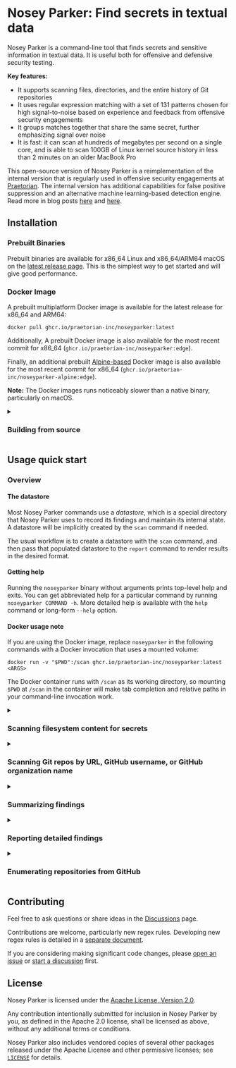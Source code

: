 # Nosey Parker: Find secrets in textual data

Nosey Parker is a command-line tool that finds secrets and sensitive information in textual data. It is useful both for offensive and defensive security testing.

**Key features:**
- It supports scanning files, directories, and the entire history of Git repositories
- It uses regular expression matching with a set of 131 patterns chosen for high signal-to-noise based on experience and feedback from offensive security engagements
- It groups matches together that share the same secret, further emphasizing signal over noise
- It is fast: it can scan at hundreds of megabytes per second on a single core, and is able to scan 100GB of Linux kernel source history in less than 2 minutes on an older MacBook Pro

This open-source version of Nosey Parker is a reimplementation of the internal version that is regularly used in offensive security engagements at [Praetorian](https://praetorian.com). The internal version has additional capabilities for false positive suppression and an alternative machine learning-based detection engine. Read more in blog posts [here](https://www.praetorian.com/blog/nosey-parker-ai-secrets-scanner-release/) and [here](https://www.praetorian.com/blog/six-months-of-finding-secrets-with-nosey-parker/).


## Installation

### Prebuilt Binaries

Prebuilt binaries are available for x86_64 Linux and x86_64/ARM64 macOS on the [latest release page](https://github.com/praetorian-inc/noseyparker/releases/latest).
This is the simplest way to get started and will give good performance.

### Docker Image

A prebuilt multiplatform Docker image is available for the latest release for x86_64 and ARM64:

```
docker pull ghcr.io/praetorian-inc/noseyparker:latest
```

Additionally, A prebuilt Docker image is also available for the most recent commit for x86_64 (`ghcr.io/praetorian-inc/noseyparker:edge`).

Finally, an additional prebuilt [Alpine-based](https://hub.docker.com/_/alpine) Docker image is also available for the most recent commit for x86_64 (`ghcr.io/praetorian-inc/noseyparker-alpine:edge`).

**Note:** The Docker images runs noticeably slower than a native binary, particularly on macOS.

<details>
<summary><h3>Building from source</h3></summary>

**1. Prerequisites**
This has been tested with several versions of Ubuntu Linux on x86_64 and with macOS on both x86_64 and ARM64.

Required dependencies:
- `cargo`: recommended approach: install from <https://rustup.rs>
- `cmake`: needed for building the `vectorscan-sys` crate and some other dependencies
- `git`: needed for embedding version information into the `noseyparker` CLI
- `sha256sum`: needed for computing digests (often provided by the `coreutils` package)
- `zsh`: needed for build scripts

**2. Build using the [`create-release.zsh`](scripts/create-release.zsh) script**
```
rm -rf release && ./scripts/create-release.zsh
```

If successful, this will produce a directory structure at `release` populated with release artifacts.
The command-line program will be at `release/bin/noseyparker`.
</details>

## Usage quick start

### Overview

#### The datastore
Most Nosey Parker commands use a _datastore_, which is a special directory that Nosey Parker uses to record its findings and maintain its internal state.
A datastore will be implicitly created by the `scan` command if needed.

The usual workflow is to create a datastore with the `scan` command, and then pass that populated datastore to the `report` command to render results in the desired format.

#### Getting help
Running the `noseyparker` binary without arguments prints top-level help and exits.
You can get abbreviated help for a particular command by running `noseyparker COMMAND -h`.
More detailed help is available with the `help` command or long-form `--help` option.


#### Docker usage note
If you are using the Docker image, replace `noseyparker` in the following commands with a Docker invocation that uses a mounted volume:

```
docker run -v "$PWD":/scan ghcr.io/praetorian-inc/noseyparker:latest <ARGS>
```

The Docker container runs with `/scan` as its working directory, so mounting `$PWD` at `/scan` in the container will make tab completion and relative paths in your command-line invocation work.


<details>
<summary><h3>Scanning filesystem content for secrets</h3></summary>

Nosey Parker has built-in support for scanning files, recursively scanning directories, and scanning the entire history of Git repositories.

For example, if you have a Git clone of [CPython](https://github.com/python/cpython) locally at `cpython.git`, you can scan its entire history with the `scan` command.
Nosey Parker will create a new datastore at `np.cpython` and saves its findings there.
(The name `np.cpython` is nonessential; it can be whatever you want.)
```
$ noseyparker scan --datastore np.cpython cpython.git
Found 28.30 GiB from 18 plain files and 427,712 blobs from 1 Git repos [00:00:04]
Scanning content  ████████████████████ 100%  28.30 GiB/28.30 GiB  [00:00:53]
Scanned 28.30 GiB from 427,730 blobs in 54 seconds (538.46 MiB/s); 4,904/4,904 new matches

 Rule                      Distinct Groups   Total Matches
───────────────────────────────────────────────────────────
 PEM-Encoded Private Key             1,076           1,192
 Generic Secret                        331             478
 netrc Credentials                      42           3,201
 Generic API Key                         2              31
 md5crypt Hash                           1               2

Run the `report` command next to show finding details.
```
</details>

<details>
<summary><h3>Scanning Git repos by URL, GitHub username, or GitHub organization name</h3></summary>

Nosey Parker can also scan Git repos that have not already been cloned to the local filesystem.
The `--git-url URL`, `--github-user NAME`, and `--github-org NAME` options to `scan` allow you to specify repositories of interest.

For example, to scan the Nosey Parker repo itself:
```
$ noseyparker scan --datastore np.noseyparker --git-url https://github.com/praetorian-inc/noseyparker
```

For example, to scan accessible repositories belonging to [`octocat`](https://github.com/octocat):
```
$ noseyparker scan --datastore np.noseyparker --github-user octocat
```

These input specifiers will use an optional GitHub token if available in the `NP_GITHUB_TOKEN` environment variable.
Providing an access token gives a higher API rate limit and may make additional repositories accessible to you.

See `noseyparker help scan` for more details.
</details>

<details>
<summary><h3>Summarizing findings</h3></summary>

Nosey Parker prints out a summary of its findings when it finishes
scanning.  You can also run this step separately:
```
$ noseyparker summarize --datastore np.cpython

 Rule                      Distinct Groups   Total Matches
───────────────────────────────────────────────────────────
 PEM-Encoded Private Key             1,076           1,192
 Generic Secret                        331             478
 netrc Credentials                      42           3,201
 Generic API Key                         2              31
 md5crypt Hash                           1               2
```

Additional output formats are supported, including JSON and JSON lines, via the `--format=FORMAT` option.
</details>


<details>
<summary><h3>Reporting detailed findings</h3></summary>

To see details of Nosey Parker's findings, use the `report` command.
This prints out a text-based report designed for human consumption:
```
$ noseyparker report --datastore np.cpython
Finding 1/1452: Generic API Key
Match: QTP4LAknlFml0NuPAbCdtvH4KQaokiQE
Showing 3/29 occurrences:

    Occurrence 1:
    Git repo: clones/cpython.git
    Blob: 04144ceb957f550327637878dd99bb4734282d07
    Lines: 70:61-70:100

        e buildbottest

        notifications:
          email: false
          webhooks:
            urls:
              - https://python.zulipchat.com/api/v1/external/travis?api_key=QTP4LAknlFml0NuPAbCdtvH4KQaokiQE&stream=core%2Ftest+runs
            on_success: change
            on_failure: always
          irc:
            channels:
              # This is set to a secure vari

    Occurrence 2:
    Git repo: clones/cpython.git
    Blob: 0e24bae141ae2b48b23ef479a5398089847200b3
    Lines: 174:61-174:100

        j4 -uall,-cpu"

        notifications:
          email: false
          webhooks:
            urls:
              - https://python.zulipchat.com/api/v1/external/travis?api_key=QTP4LAknlFml0NuPAbCdtvH4KQaokiQE&stream=core%2Ftest+runs
            on_success: change
            on_failure: always
          irc:
            channels:
              # This is set to a secure vari
...
```

(Note: the findings above are synthetic, invalid secrets.)
Additional output formats are supported, including JSON and JSON lines, via the `--format=FORMAT` option.
</details>

<details>
<summary><h3>Enumerating repositories from GitHub</h3></summary>

To list URLs for repositories belonging to GitHub users or organizations, use the `github repos list` command.
This command uses the GitHub REST API to enumerate repositories belonging to one or more users or organizations.
For example:
```
$ noseyparker github repos list --user octocat
https://github.com/octocat/Hello-World.git
https://github.com/octocat/Spoon-Knife.git
https://github.com/octocat/boysenberry-repo-1.git
https://github.com/octocat/git-consortium.git
https://github.com/octocat/hello-worId.git
https://github.com/octocat/linguist.git
https://github.com/octocat/octocat.github.io.git
https://github.com/octocat/test-repo1.git
```

An optional GitHub Personal Access Token can be provided via the `NP_GITHUB_TOKEN` environment variable.
Providing an access token gives a higher API rate limit and may make additional repositories accessible to you.

Additional output formats are supported, including JSON and JSON lines, via the `--format=FORMAT` option.

See `noseyparker help github` for more details.
</details>


## Contributing
Feel free to ask questions or share ideas in the [Discussions](https://github.com/praetorian-inc/noseyparker/discussions) page.

Contributions are welcome, particularly new regex rules.
Developing new regex rules is detailed in a [separate document](docs/RULES.md).

If you are considering making significant code changes, please [open an issue](https://github.com/praetorian-inc/noseyparker/issues/new) or [start a discussion](https://github.com/praetorian-inc/noseyparker/discussions/new/choose) first.


## License
Nosey Parker is licensed under the [Apache License, Version 2.0](LICENSE).

Any contribution intentionally submitted for inclusion in Nosey Parker by you, as defined in the Apache 2.0 license, shall be licensed as above, without any additional terms or conditions.

Nosey Parker also includes vendored copies of several other packages released under the Apache License and other permissive licenses; see [`LICENSE`](LICENSE) for details.
